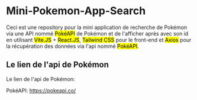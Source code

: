 # Mini-Pokemon-App-Search
Ceci est une repository pour la mini application de recherche de Pokémon via une API nommé <mark>PokéAPI</mark> de Pokémon et de l'afficher
après avec son id en utilisant <mark>Vite.JS</mark> + <mark>React.JS</mark>, <mark>Tailwind CSS</mark> pour le front-end et <mark>Axios</mark> pour 
la récupération des données via l'api nommé <mark>PokéAPI</mark>.

## Le lien de l'api de Pokémon
Le lien de l'api de Pokémon:

PokéAPI: https://pokeapi.co/